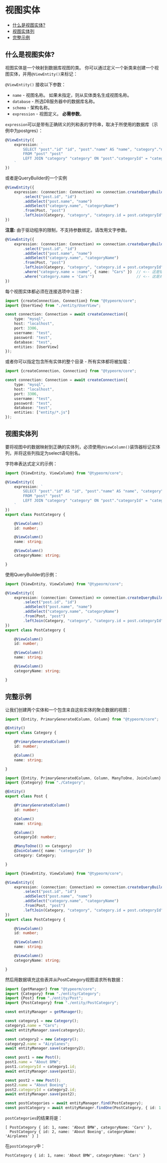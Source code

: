 # 视图实体

* [什么是视图实体?](#什么是视图实体)
* [视图实体列](#视图实体列)
* [完整示例](#完整示例)

## 什么是视图实体?

视图实体是一个映射到数据库视图的类。
你可以通过定义一个新类来创建一个视图实体，并用`@ViewEntity()`来标记：

`@ViewEntity()` 接收以下参数：

* `name` - 视图名称。 如果未指定，则从实体类名生成视图名称。
* `database` - 所选DB服务器中的数据库名称。
* `schema` - 架构名称。
* `expression` - 视图定义。 **必需参数**。

`expression`可以是带有正确转义的列和表的字符串，取决于所使用的数据库（示例中为postgres）：

```typescript
@ViewEntity({
    expression: `
        SELECT "post"."id" "id", "post"."name" AS "name", "category"."name" AS "categoryName"
        FROM "post" "post"
        LEFT JOIN "category" "category" ON "post"."categoryId" = "category"."id"
    `
})
```

或者是QueryBuilder的一个实例

```typescript
@ViewEntity({
    expression: (connection: Connection) => connection.createQueryBuilder()
        .select("post.id", "id")
        .addSelect("post.name", "name")
        .addSelect("category.name", "categoryName")
        .from(Post, "post")
        .leftJoin(Category, "category", "category.id = post.categoryId")
})
```

**注意:** 由于驱动程序的限制，不支持参数绑定。请改用文字参数。

```typescript
@ViewEntity({
    expression: (connection: Connection) => connection.createQueryBuilder()
        .select("post.id", "id")
        .addSelect("post.name", "name")
        .addSelect("category.name", "categoryName")
        .from(Post, "post")
        .leftJoin(Category, "category", "category.id = post.categoryId")
        .where("category.name = :name", { name: "Cars" })  // <-- 这是错的
        .where("category.name = 'Cars'")                   // <-- 这是对的
})
```

每个视图实体都必须在连接选项中注册：

```typescript
import {createConnection, Connection} from "@typeorm/core";
import {UserView} from "./entity/UserView";

const connection: Connection = await createConnection({
    type: "mysql",
    host: "localhost",
    port: 3306,
    username: "test",
    password: "test",
    database: "test",
    entities: [UserView]
});
```
或者你可以指定包含所有实体的整个目录 - 所有实体都将被加载：

```typescript
import {createConnection, Connection} from "@typeorm/core";

const connection: Connection = await createConnection({
    type: "mysql",
    host: "localhost",
    port: 3306,
    username: "test",
    password: "test",
    database: "test",
    entities: ["entity/*.js"]
});
```

## 视图实体列

要将视图中的数据映射到正确的实体列，必须使用`@ViewColumn()`装饰器标记实体列，并将这些列指定为select语句别名。

字符串表达式定义的示例：

```typescript
import {ViewEntity, ViewColumn} from "@typeorm/core";

@ViewEntity({
    expression: `
        SELECT "post"."id" AS "id", "post"."name" AS "name", "category"."name" AS "categoryName"
        FROM "post" "post"
        LEFT JOIN "category" "category" ON "post"."categoryId" = "category"."id"
    `
})
export class PostCategory {

    @ViewColumn()
    id: number;

    @ViewColumn()
    name: string;

    @ViewColumn()
    categoryName: string;

}
```

使用QueryBuilder的示例：

```typescript
import {ViewEntity, ViewColumn} from "@typeorm/core";

@ViewEntity({
    expression: (connection: Connection) => connection.createQueryBuilder()
        .select("post.id", "id")
        .addSelect("post.name", "name")
        .addSelect("category.name", "categoryName")
        .from(Post, "post")
        .leftJoin(Category, "category", "category.id = post.categoryId")
})
export class PostCategory {

    @ViewColumn()
    id: number;

    @ViewColumn()
    name: string;

    @ViewColumn()
    categoryName: string;

}
```

## 完整示例

让我们创建两个实体和一个包含来自这些实体的聚合数据的视图：

```typescript
import {Entity, PrimaryGeneratedColumn, Column} from "@typeorm/core";

@Entity()
export class Category {

    @PrimaryGeneratedColumn()
    id: number;

    @Column()
    name: string;

}
```

```typescript
import {Entity, PrimaryGeneratedColumn, Column, ManyToOne, JoinColumn} from "@typeorm/core";
import {Category} from "./Category";

@Entity()
export class Post {

    @PrimaryGeneratedColumn()
    id: number;

    @Column()
    name: string;

    @Column()
    categoryId: number;

    @ManyToOne(() => Category)
    @JoinColumn({ name: "categoryId" })
    category: Category;

}
```

```typescript
import {ViewEntity, ViewColumn} from "@typeorm/core";

@ViewEntity({
    expression: (connection: Connection) => connection.createQueryBuilder()
        .select("post.id", "id")
        .addSelect("post.name", "name")
        .addSelect("category.name", "categoryName")
        .from(Post, "post")
        .leftJoin(Category, "category", "category.id = post.categoryId")
})
export class PostCategory {

    @ViewColumn()
    id: number;

    @ViewColumn()
    name: string;

    @ViewColumn()
    categoryName: string;

}
```

然后用数据填充这些表并从PostCategory视图请求所有数据：

```typescript
import {getManager} from "@typeorm/core";
import {Category} from "./entity/Category";
import {Post} from "./entity/Post";
import {PostCategory} from "./entity/PostCategory";

const entityManager = getManager();

const category1 = new Category();
category1.name = "Cars";
await entityManager.save(category1);

const category2 = new Category();
category2.name = "Airplanes";
await entityManager.save(category2);

const post1 = new Post();
post1.name = "About BMW";
post1.categoryId = category1.id;
await entityManager.save(post1);

const post2 = new Post();
post2.name = "About Boeing";
post2.categoryId = category2.id;
await entityManager.save(post2);

const postCategories = await entityManager.find(PostCategory);
const postCategory = await entityManager.findOne(PostCategory, { id: 1 });
```

`postCategories`的结果将是：

```
[ PostCategory { id: 1, name: 'About BMW', categoryName: 'Cars' },
  PostCategory { id: 2, name: 'About Boeing', categoryName: 'Airplanes' } ]
```

在`postCategory`中：

```
PostCategory { id: 1, name: 'About BMW', categoryName: 'Cars' }
```


